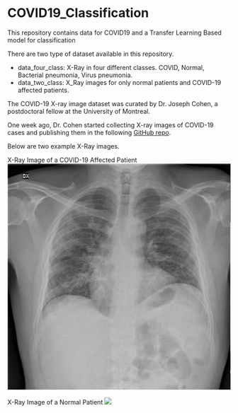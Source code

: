 # COVID19_Classification
This repository contains data for COVID19 and a Transfer Learning Based model for classification

There are two type of dataset available in this repository. 
* data_four_class: X-Ray in four different classes. COVID, Normal, Bacterial pneumonia, Virus pneumonia. 
* data_two_class: X_Ray images for only normal patients and COVID-19 affected patients. 

The COVID-19 X-ray image dataset  was curated by Dr. Joseph Cohen, a postdoctoral fellow at the University of Montreal.

One week ago, Dr. Cohen started collecting X-ray images of COVID-19 cases and publishing them in the following [GitHub repo](https://github.com/ieee8023/covid-chestxray-dataset).  

Below are two example X-Ray images. 

X-Ray Image of a COVID-19 Affected Patient
![](/data_four_class/train/covid/1312A392-67A3-4EBF-9319-810CF6DA5EF6.jpeg)

X-Ray Image of a Normal Patient
![](/data_four_class/train/covid/NORMAL2-IM-1294-0001-0002.jpeg)

